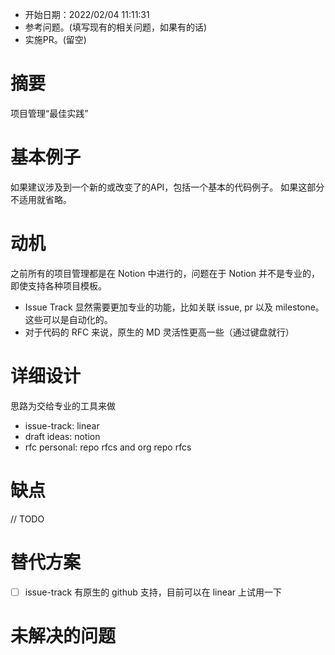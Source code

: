 - 开始日期：2022/02/04 11:11:31
- 参考问题。(填写现有的相关问题，如果有的话)
- 实施PR。(留空)

# 摘要

项目管理“最佳实践”

# 基本例子

如果建议涉及到一个新的或改变了的API，包括一个基本的代码例子。
如果这部分不适用就省略。

# 动机

之前所有的项目管理都是在 Notion 中进行的，问题在于 Notion 并不是专业的，即使支持各种项目模板。

- Issue Track 显然需要更加专业的功能，比如关联 issue, pr 以及 milestone。这些可以是自动化的。
- 对于代码的 RFC 来说，原生的 MD 灵活性更高一些（通过键盘就行）

# 详细设计

思路为交给专业的工具来做

- issue-track: linear
- draft ideas: notion
- rfc personal: repo rfcs and org repo rfcs 

# 缺点

// TODO

# 替代方案

- [ ] issue-track 有原生的 github 支持，目前可以在 linear 上试用一下

# 未解决的问题

